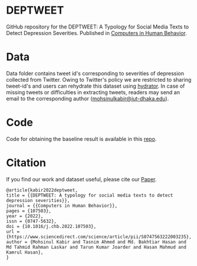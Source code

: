 # DEPTWEET
GitHub repository for the DEPTWEET: A Typology for Social Media Texts to Detect Depression Severities. Published in [Computers in Human Behavior](https://www.journals.elsevier.com/computers-in-human-behavior).
# Data
Data folder contains tweet id's corresponding to severities of depression collected from Twitter. Owing to Twitter's policy we are restricted to sharing tweet-id's and users can rehydrate this dataset using <a href=https://github.com/DocNow/hydrator>hydrator</a>. In case of missing tweets or difficulties in extracting tweets, readers may send an email to the corresponding author (mohsinulkabir@iut-dhaka.edu).
# Code
Code for obtaining the baseline result is available in this <a href= https://github.com/tasnim7ahmed/Depression-In-Tweets>repo</a>.
# Citation
If you find our work and dataset useful, please cite our [Paper](https://www.sciencedirect.com/science/article/abs/pii/S0747563222003235).
```TeX
@article{kabir2022deptweet,
title = {{DEPTWEET: A typology for social media texts to detect depression severities}},
journal = {{Computers in Human Behavior}},
pages = {107503},
year = {2022},
issn = {0747-5632},
doi = {10.1016/j.chb.2022.107503},
url = {https://www.sciencedirect.com/science/article/pii/S0747563222003235},
author = {Mohsinul Kabir and Tasnim Ahmed and Md. Bakhtiar Hasan and Md Tahmid Rahman Laskar and Tarun Kumar Joarder and Hasan Mahmud and Kamrul Hasan},
}
```
